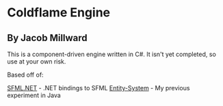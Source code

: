 # Coldflame Engine
## By Jacob Millward

This is a component-driven engine written in C#. It isn't yet completed, so use at your own risk.

Based off of:

[SFML.NET](http://www.sfml-dev.org/download/sfml.net/) - .NET bindings to SFML
[Entity-System](https://github.com/JacobMillward/Entity-System/) - My previous experiment in Java

